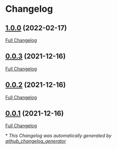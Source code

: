 # Changelog

## [1.0.0](https://github.com/T-Systems-MMS/terraform-azurerm-management/tree/1.0.0) (2022-02-17)

[Full Changelog](https://github.com/T-Systems-MMS/terraform-azurerm-management/compare/0.0.3...1.0.0)

## [0.0.3](https://github.com/T-Systems-MMS/terraform-azurerm-management/tree/0.0.3) (2021-12-16)

[Full Changelog](https://github.com/T-Systems-MMS/terraform-azurerm-management/compare/0.0.2...0.0.3)

## [0.0.2](https://github.com/T-Systems-MMS/terraform-azurerm-management/tree/0.0.2) (2021-12-16)

[Full Changelog](https://github.com/T-Systems-MMS/terraform-azurerm-management/compare/0.0.1...0.0.2)

## [0.0.1](https://github.com/T-Systems-MMS/terraform-azurerm-management/tree/0.0.1) (2021-12-16)

[Full Changelog](https://github.com/T-Systems-MMS/terraform-azurerm-management/compare/ccd9c5427804c9ce37ba90e07208118e65a724b2...0.0.1)



\* *This Changelog was automatically generated by [github_changelog_generator](https://github.com/github-changelog-generator/github-changelog-generator)*
